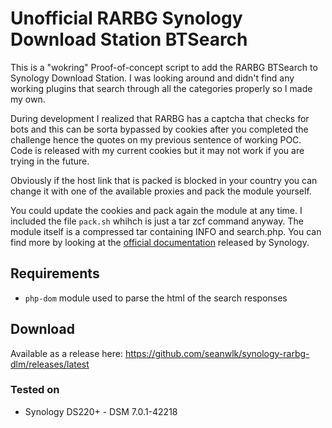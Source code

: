 # Unofficial RARBG Synology Download Station BTSearch
This is a "wokring" Proof-of-concept script to add the RARBG BTSearch to Synology Download Station. I was looking around and didn't find any working plugins that search through all the categories properly so I made my own. 

During development I realized that RARBG has a captcha that checks for bots and this can be sorta bypassed by cookies after you completed the challenge hence the quotes on my previous sentence of working POC. Code is released with my current cookies but it may not work if you are trying in the future.

Obviously if the host link that is packed is blocked in your country you can change it with one of the available proxies and pack the module yourself.

You could update the cookies and pack again the module at any time. I included the file `pack.sh` whihch is just a tar zcf command anyway. The module itself is a compressed tar containing INFO and search.php. You can find more by looking at the [official documentation](https://global.download.synology.com/download/Document/Software/DeveloperGuide/Package/DownloadStation/All/enu/DLM_Guide.pdf) released by Synology.

## Requirements
- `php-dom` module used to parse the html of the search responses

## Download
Available as a release here: https://github.com/seanwlk/synology-rarbg-dlm/releases/latest

### Tested on
- Synology DS220+ - DSM 7.0.1-42218